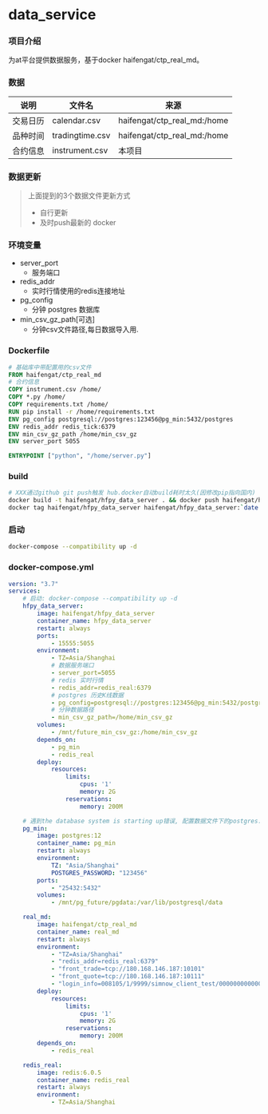 # data_service

### 项目介绍
为at平台提供数据服务，基于docker  haifengat/ctp_real_md。

### 数据
|说明|文件名|来源|
|-|-|-|
|交易日历|calendar.csv|haifengat/ctp_real_md:/home|
|品种时间|tradingtime.csv|haifengat/ctp_real_md:/home|
|合约信息|instrument.csv|本项目|

### 数据更新
> 上面提到的3个数据文件更新方式
> * 自行更新
> * 及时push最新的 docker

### 环境变量
* server_port
  * 服务端口
* redis_addr
  * 实时行情使用的redis连接地址
* pg_config
  * 分钟 postgres 数据库
* min_csv_gz_path[可选]
  * 分钟csv文件路径,每日数据导入用.

### Dockerfile
```dockerfile
# 基础库中带配置用的csv文件
FROM haifengat/ctp_real_md
# 合约信息
COPY instrument.csv /home/
COPY *.py /home/
COPY requirements.txt /home/
RUN pip install -r /home/requirements.txt
ENV pg_config postgresql://postgres:123456@pg_min:5432/postgres
ENV redis_addr redis_tick:6379
ENV min_csv_gz_path /home/min_csv_gz
ENV server_port 5055

ENTRYPOINT ["python", "/home/server.py"]
```

### build
```bash
# XXX通过github git push触发 hub.docker自动build耗时太久(因修改pip指向国内)
docker build -t haifengat/hfpy_data_server . && docker push haifengat/hfpy_data_server && 
docker tag haifengat/hfpy_data_server haifengat/hfpy_data_server:`date +%Y%m%d` && docker push haifengat/hfpy_data_server:`date +%Y%m%d`
```

### 启动
```bash
docker-compose --compatibility up -d
```

### docker-compose.yml
```yml
version: "3.7"
services:
    # 启动: docker-compose --compatibility up -d
    hfpy_data_server:
        image: haifengat/hfpy_data_server
        container_name: hfpy_data_server
        restart: always
        ports:
            - 15555:5055
        environment:
            - TZ=Asia/Shanghai
            # 数据服务端口
            - server_port=5055
            # redis 实时行情
            - redis_addr=redis_real:6379
            # postgres 历史K线数据
            - pg_config=postgresql://postgres:123456@pg_min:5432/postgres
            # 分钟数据路径
            - min_csv_gz_path=/home/min_csv_gz
        volumes: 
            - /mnt/future_min_csv_gz:/home/min_csv_gz
        depends_on:
            - pg_min
            - redis_real
        deploy:
            resources:
                limits:
                    cpus: '1'
                    memory: 2G
                reservations:
                    memory: 200M

    # 遇到the database system is starting up错误, 配置数据文件下的postgres.conf,hot_standby=on
    pg_min:
        image: postgres:12
        container_name: pg_min
        restart: always
        environment:
            TZ: "Asia/Shanghai"
            POSTGRES_PASSWORD: "123456"
        ports:
            - "25432:5432"
        volumes:
            - /mnt/pg_future/pgdata:/var/lib/postgresql/data

    real_md:
        image: haifengat/ctp_real_md
        container_name: real_md
        restart: always
        environment:
            - "TZ=Asia/Shanghai"
            - "redis_addr=redis_real:6379"
            - "front_trade=tcp://180.168.146.187:10101"
            - "front_quote=tcp://180.168.146.187:10111"
            - "login_info=008105/1/9999/simnow_client_test/0000000000000000"
        deploy:
            resources:
                limits:
                    cpus: '1'
                    memory: 2G
                reservations:
                    memory: 200M
        depends_on:
            - redis_real

    redis_real:
        image: redis:6.0.5
        container_name: redis_real
        restart: always
        environment:
            - TZ=Asia/Shanghai
```
